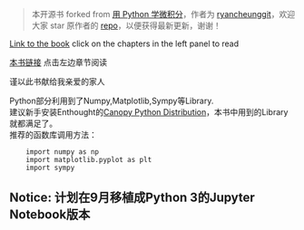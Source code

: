 > 本开源书 forked from [用 Python 学微积分](https://github.com/ryancheunggit/Calculus-with-Python)，作者为 [ryancheunggit](https://github.com/ryancheunggit)，欢迎大家 star 原作者的 [repo](https://github.com/ryancheunggit/Calculus-with-Python)，以便获得最新更新，谢谢！

[Link to the book](http://ryancheunggit.gitbooks.io/calculus-with-python/content/) click on the chapters in the left panel to read 

[本书链接](http://ryancheunggit.gitbooks.io/calculus-with-python/content/) 点击左边章节阅读

谨以此书献给我亲爱的家人

Python部分利用到了Numpy,Matplotlib,Sympy等Library.   
建议新手安装Enthought的[Canopy Python Distribution](https://store.enthought.com/downloads/)，本书中用到的Library就都满足了。  
推荐的函数库调用方法：  
```
	import numpy as np
	import matplotlib.pyplot as plt
	import sympy
```

## Notice: 计划在9月移植成Python 3的Jupyter Notebook版本
